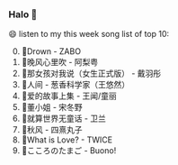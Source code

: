 

### Halo 👋

😄 listen to my this week song list of top 10:

0. 🌈Drown - ZABO
1. 🌈晚风心里吹 - 阿梨粤
2. 🌈那女孩对我说（女生正式版） - 戴羽彤
3. 🌈人间 - 葱香科学家（王悠然）
4. 🌈爱的故事上集 - 王闻/童丽
5. 🌈董小姐 - 宋冬野
6. 🌈就算世界无童话 - 卫兰
7. 🌈秋风 - 四熹丸子
8. 🌈What is Love? - TWICE
9. 🌈こころのたまご - Buono!

